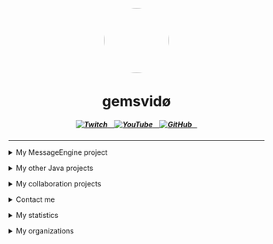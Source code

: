 
<p align="center">
    <img style="border-radius: 100px" width="128" height="128" src="https://avatars.githubusercontent.com/u/69060894?v=4" href="https://github.com/afkvido">
</p>
<h1 align="center">gemsvidø</h1>

<h5 align = "center">
    
 <a href = "https://twitch.tv/gemsvido">
    <img alt="Twitch" src="https://img.shields.io/twitch/status/gemsvido?color=783ce8&label=gemsvido&logo=twitch&logoColor=white&style=for-the-badge">⠀
 </a>
    
<a href = "https://www.youtube.com/channel/UCfrn2_xYAu9r7U7kSsmJkfg">
    <img alt="YouTube" src="https://img.shields.io/youtube/channel/subscribers/UCfrn2_xYAu9r7U7kSsmJkfg?color=red&label=gemsvid%C3%B8&logo=YouTube&logoColor=white&style=for-the-badge">⠀
 </a>
    
<a href = "https://github.com/afkvido?tab=followers">
    <img alt="GitHub" src="https://img.shields.io/github/followers/afkvido?label=afkvido&logo=GitHub&logoColor=white&style=for-the-badge">⠀
</a>
</h5>

_____

    
    
<details align ="left">
<summary>My MessageEngine project</summary>
  
<p></p>  
<a href="https://github.com/afkvido-development/MessageEngine">MessageEngine</a> - MessageEngine Client by gemsvidø (Pure Java)
    <p></p>
<a href="https://github.com/afkvido-development/MessageEngine-Core">MessageEngine Core</a> - MessageEngine by gemsvidø, but it's a resource (Pure Java)
    <p></p>  
<a href="https://github.com/afkvido-development/MessageEngine-API">MessageEngine API</a> - API for MessageEngine updates and more (Mostly YAML)
    <p></p>  
<a href="https://github.com/afkvido-development/MessageEngine-ServerTemplate">MessageEngine ServerTemplate</a> - Template for MessageEngine ChatServers (Mostly YAML)
    <p></p>
<a href="https://github.com/afkvido-development/MessageEngine-API">MessageEngine API</a> - API for MessageEngine updates and more (Mostly YAML)
  
</details>
      
<p></p>
      
      
<details align ="left">
<summary>My other Java projects</summary>      
    
<p></p>
<a href="https://github.com/afkvido-development/UsefulStuff">UsefulStuff</a> - Useful utilities that you can add to your java project for convenience (Pure Java)
    <p></p>
<a href="https://github.com/afkvido-development/RDK">RDK</a> - Retard Development Kit for Java. For Retards, By Retards. (Pure Java)
      
</details>
    
<p></p>      
      
<details align ="left">
<summary>My collaboration projects </summary>
  
<p></p>  
<a href="https://github.com/afkvido/afkvido.github.io">afkvido.github.io</a> - This website (HTML, CSS)
    <p></p>
<a href="https://github.com/ProdigyErrorCodes/ProdigyErrorCodes">ProdigyErrorCodes</a> - List of behaviors that trigger errors in Prodigy Math Game. (Markdown/GitHub Flavored Markdown)
    <p></p>
<a href="https://github.com/Prodigy-Hacking/ProdigyMathGameHacking">ProdigyMathGameHacking</a> - Exploiting prodigy kids math game. I don't own this repo, but I've contributed to it. (TypeScript, JavaScript)  
    <p></p>

</details>
      
<p></p>       
      
      
      
<details align="left">

<summary>Contact me</summary>
<p></p>
<img align="left" alt="Discord" width="26px" src="https://user-images.githubusercontent.com/74021676/150680433-9bc9186a-6a37-4b5c-80d9-504db53beed9.png" /> &nbsp; <a href="https://dsc.gg/gemsvido"> .gg/EMQpumB</a>
    <p></p>
<img align="left" alt="Email" width="26px" src="https://www.google.com/a/cpanel/gmail.com/images/favicon.ico" /> &nbsp; <a href="mailto:gemsvido@gmail.com"> gemsvido@gmail.com</a>
    <p></p>
</details>

<p></p>

      
<details align="left">
<summary>My statistics</summary>
<p></p>
        
<img width="500" src="https://github-readme-stats.vercel.app/api?username=afkvido&amp;count_private=true&amp;show_icons=true&amp;include_all_commits=true&amp;theme=dark" href="https://github.com/afkvido" />

</details>

<p></p>


<details align="left">
<summary>My organizations</summary>
    
<p></p>
<a href="https://github.com/deadlyClient">deadlyClient development</a> - deadlyClient
    <p></p>
<a href="https://github.com/afkvido-development">afkvido development</a> - afkvido's official organization
    <p></p>
<a href="https://github.com/ProdigyErrorCodes">ProdigyErrorCodes</a> - Prodigy Error Codes

</details>

<p></p>
